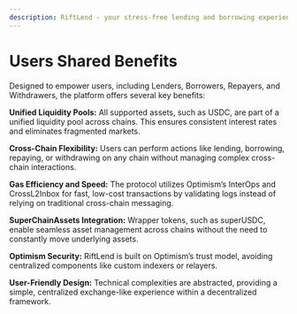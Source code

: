 ```yaml
---
description: RiftLend - your stress-free lending and borrowing experience
---
```


# Users Shared Benefits

Designed to empower users, including Lenders, Borrowers, Repayers, and Withdrawers, the platform offers several key benefits:

**Unified Liquidity Pools:** All supported assets, such as USDC, are part of a unified liquidity pool across chains. This ensures consistent interest rates and eliminates fragmented markets.

**Cross-Chain Flexibility:** Users can perform actions like lending, borrowing, repaying, or withdrawing on any chain without managing complex cross-chain interactions.

**Gas Efficiency and Speed:** The protocol utilizes Optimism’s InterOps and CrossL2Inbox for fast, low-cost transactions by validating logs instead of relying on traditional cross-chain messaging.

**SuperChainAssets Integration:** Wrapper tokens, such as superUSDC, enable seamless asset management across chains without the need to constantly move underlying assets.

**Optimism Security:** RiftLend is built on Optimism’s trust model, avoiding centralized components like custom indexers or relayers.

**User-Friendly Design:** Technical complexities are abstracted, providing a simple, centralized exchange-like experience within a decentralized framework.
